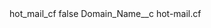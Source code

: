 <?xml version="1.0" encoding="UTF-8"?>
<CustomMetadata xmlns="http://soap.sforce.com/2006/04/metadata" xmlns:xsi="http://www.w3.org/2001/XMLSchema-instance" xmlns:xsd="http://www.w3.org/2001/XMLSchema">
    <label>hot_mail_cf</label>
    <protected>false</protected>
    <values>
        <field>Domain_Name__c</field>
        <value xsi:type="xsd:string">hot-mail.cf</value>
    </values>
</CustomMetadata>
